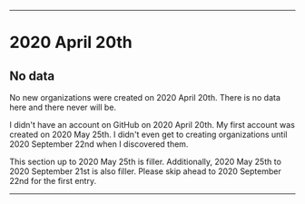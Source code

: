 
***

# 2020 April 20th

## No data

No new organizations were created on 2020 April 20th. There is no data here and there never will be.

I didn't have an account on GitHub on 2020 April 20th. My first account was created on 2020 May 25th. I didn't even get to creating organizations until 2020 September 22nd when I discovered them.

This section up to 2020 May 25th is filler. Additionally, 2020 May 25th to 2020 September 21st is also filler. Please skip ahead to 2020 September 22nd for the first entry.

***
